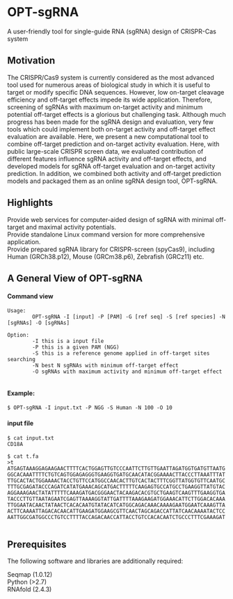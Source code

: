 # OPT-sgRNA
A user-friendly tool for single-guide RNA (sgRNA) design of CRISPR-Cas system

## Motivation 
The CRISPR/Cas9 system is currently considered as the most advanced tool used for numerous areas of biological study in which it is useful to target or modify specific DNA sequences. However, low on-target cleavage efficiency and off-target effects impede its wide application. Therefore, screening of sgRNAs with maximum on-target activity and minimum potential off-target effects is a glorious but challenging task. Although much progress has been made for the sgRNA design and evaluation, very few tools which could implement both on-target activity and off-target effect evaluation are available. Here, we present a new computational tool to combine off-target prediction and on-target activity evaluation. Here, with public large-scale CRISPR screen data, we evaluated contribution of different features influence sgRNA activity and off-target effects, and developed models for sgRNA off-target evaluation and on-target activity prediction. In addition, we combined both activity and off-target prediction models and packaged them as an online sgRNA design tool, OPT-sgRNA. 
## Highlights
  Provide web services for computer-aided design of sgRNA with minimal off-target and maximal activity potentials.   
  Provide standalone Linux command version for more comprehensive application.  
  Provide prepared sgRNA library for CRISPR-screen (spyCas9), including Human (GRCh38.p12), Mouse (GRCm38.p6), Zebrafish (GRCz11) etc.



## A General View of OPT-sgRNA
#### Command view
<pre><code>Usage:
        OPT-sgRNA -I [input] -P [PAM] -G [ref seq] -S [ref species] -N [sgRNAs] -O [sgRNAs]

Option:
        -I this is a input file
        -P this is a given PAM (NGG)
        -S this is a reference genome applied in off-target sites searching
        -N best N sgRNAs with minimum off-target effect
        -O sgRNAs with maximum activity and minimum off-target effect

</pre></code>

#### Example:
<pre><code>$ OPT-sgRNA -I input.txt -P NGG -S Human -N 100 -O 10
</pre></code>

#### input file
<pre><code>$ cat input.txt
CD18A

$ cat t.fa
>t
ATGAGTAAAGGAGAAGAACTTTTCACTGGAGTTGTCCCAATTCTTGTTGAATTAGATGGTGATGTTAATG
GGCACAAATTTTCTGTCAGTGGAGAGGGTGAAGGTGATGCAACATACGGAAAACTTACCCTTAAATTTAT
TTGCACTACTGGAAAACTACCTGTTCCATGGCCAACACTTGTCACTACTTTCGGTTATGGTGTTCAATGC
TTTGCGAGATACCCAGATCATATGAAACAGCATGACTTTTTCAAGAGTGCCATGCCTGAAGGTTATGTAC
AGGAAAGAACTATATTTTTCAAAGATGACGGGAACTACAAGACACGTGCTGAAGTCAAGTTTGAAGGTGA
TACCCTTGTTAATAGAATCGAGTTAAAAGGTATTGATTTTAAAGAAGATGGAAACATTCTTGGACACAAA
TTGGAATACAACTATAACTCACACAATGTATACATCATGGCAGACAAACAAAAGAATGGAATCAAAGTTA
ACTTCAAAATTAGACACAACATTGAAGATGGAAGCGTTCAACTAGCAGACCATTATCAACAAAATACTCC
AATTGGCGATGGCCCTGTCCTTTTACCAGACAACCATTACCTGTCCACACAATCTGCCCTTTCGAAAGAT

</pre></code>


## Prerequisites
The following software and libraries are additionally required:
  
  Seqmap (1.0.12)  
  Python (>2.7)  
  RNAfold (2.4.3)  
